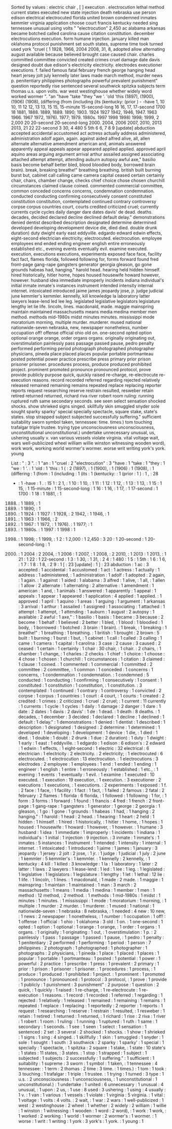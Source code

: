 Sorted by values :
electric chair , [ ] execution . electrocution lethal method current states executed new state injection death nebraska use person edison electrical electrocuted florida united brown condemned inmates kemmler virginia application choose court francis kentucky needed sing tennessee unusual using volts " "electrocution" 2,450 ac alabama arkansas became botched called carolina cause citation constitution. december electrocutions execution. form humane injection. january killed man oklahoma protocol punishment set south states, supreme time took turned used york "cruel ( 1 1928, 1966, 2004 2008, 31, 8, adopted allow alternating august available because believed brought case caused chair. charles committed committee convicted created crimes cruel damage date davis designed doubt due edison's electricity electricity. electrodes executioner executions. f. failed famous fatal february french george hanging head heart jersey jolt july kennelly later laws made march method, murder news p. penitentiary philippines photographs powerful prevalent punishment" question reportedly rise sentenced several southwick spitzka subjects term thomas u.s. upon volts. war west westinghouse whether widely word worked wormer ". "an "have "take "they "we '. 'old 'this (1897), (1900), (1906) (1908), (differing (from (including (its (kentucky: (prior ) - -have 1, 10 10, 11 12 12, 13 13, 15 15, 15-minute 15-second-long 16 16, 17, 17-second 1700 18 1881, 1888. 1889, 1889. 1890; 1903. 1924 1927 1942, 1946, 1947. 1963 1966. 1967 1972, 1976). 1977; 1979. 1980s. 1997 1998 1998) 1998; 1999, 2 2,000 20 20-second 20-second-long 2000. 2004, 2006 2007, 2010, 2013 2013, 21 22 22-second 3 30, 4 480 5 5th 6 6, 7 8 9 [update] abduction accepted accidental accustomed act actress actually address administered, administration adolf again, again. against aided alfred alive, all, allen alternate alternative amendment american and, animals answered apparently appeal appeals appear appeared applied applied. approved april aquino areas arguing argument arrival arthur assailed assigned associating attached attempt attempt, attending auburn autopsy awful axe," basilio basis become behalf better bled, blood bloodied body, borrowed brain brain). break, breaking breathe!" breathing breathing. british built burning burst but, cabinet call calling came camera capital ceased certain certainly chair, chairs, chamber change, checks chief choice chose chosen churchill circumstances claimed clause coined. commented commercial committee, common conceded concerns concerns, condemnation condemnation. conducted conducting confirming consecutively consent constituted constitution constitution, contemplated continued contrary controversy corpse corpus countries court, courts credited criticized cruel; currently currents cycle cycles daily danger dare dates davis' de dead. deaths. decades, decided declared decline declined default delay." demonstrations denied dentist described description designated determine determined developed developing development device die, died died. double drunk duration) duty dwight early east eddyville. edgardo edward edwin effects, eight-second electrician electricity; electrocuted. electrocution. employee employees end ended ending engineer english entire erroneously established etc., evening events eventually evil. examine executed. execution, executions executions, experiments exposed face face, facility fact fact, flames florida, followed following for, forms forward found fred front-page gang-rape gangsters generator georgia gleason, go gone grounds habeas had, hanging." harold head. hearing held hidden himself. hired historically, hitler home, hopes housed housewife howard however, however. husband idea immediate improperly incidents indiana individual's initial inmate inmate's instances instrument intended intensity internal internet. intoxicated introduced jaime james jeopardy jose, jr. judge judicial june kemmler's kemmler. kennelly, kill knowledge la laboratory latter lawyers lease-lend led lee leg. legislated legislative legislators legislature lengthy let lie life. lincoln, lines. macdonald, made. maggie mainspring maintain maintained massachusetts means media medina member men method. methods mid-1980s midst minutes minutes. mississippi mode moratorium morning, multiple murder. murderer. mused national nationwide-seven nebraska, new, newspaper nonetheless, number occupation off! offense official ohio old on. one-second opted option optional orange orange, order organs organs. originally originating out, overstimulation painlessly pass passage passed pause, pedro penalty performed performing period photograph photographed photographer physicians, pineda place placed places popular portable portmanteau posted potential power practice prescribe press primary prior prison prisoner prisoner. procedures process, produce produced prohibited project. prominent promoted pronounce pronounced protocol, prove provide publicly purpose quick, quickly raised re-charge, re-electrocute re-execution reasons. record recorded referred regarding rejected relatively released remained remaining remains repeated replace replacing reporter reports request researching reserve restrain resulted, resweber retain retired returned returned, richard riva river robert room ruling: running ruptured ruth same secondary seconds. see seen select sensation shocked shocks. show shrieked signs singed. skillfully skin smuggled snyder sole sought sparky sparky' special specially spectacle, square stake, state's states. stop strapped subject subjected successfully suffering." sufficient suitability sworn symbol taken, tennessee: time. times.) tom touching trafalgar triple trustee. trying type unconsciousness unconsciousness, unconstitutional unconstitutional.) undertake unnecessary unusual, us, ushering usually v. van various vessels violate virginia. vital voltage wait, wars well-publicized wheel william willie winston witnessing wooden word), work work, working world wormer's wormer. worse writ writing york's york. young 

List :
" : 3
". : 1
"an : 1
"cruel : 2
"electrocution" : 3
"have : 1
"take : 1
"they : 1
"we : 1
'. : 1
'old : 1
'this : 1
( : 2
(1897), : 1
(1900), : 1
(1906) : 1
(1908), : 1
(differing : 1
(from : 1
(including : 1
(its : 1
(kentucky: : 1
(prior : 1
) : 1
, : 28
- : 1
-have : 1
. : 15
1 : 2
1, : 1
10 : 1
10, : 1
11 : 1
12 : 1
12, : 1
13 : 1
13, : 1
15 : 1
15, : 1
15-minute : 1
15-second-long : 1
16 : 1
16, : 1
17, : 1
17-second : 1
1700 : 1
18 : 1
1881, : 1
1888. : 1
1889, : 1
1889. : 1
1890; : 1
1903. : 1
1924 : 1
1927 : 1
1928, : 2
1942, : 1
1946, : 1
1947. : 1
1963 : 1
1966, : 2
1966. : 1
1967 : 1
1972, : 1
1976). : 1
1977; : 1
1979. : 1
1980s. : 1
1997 : 1
1998 : 1
1998) : 1
1998; : 1
1999, : 1
2 : 1
2,000 : 1
2,450 : 3
20 : 1
20-second : 1
20-second-long : 1
2000. : 1
2004 : 2
2004, : 1
2006 : 1
2007, : 1
2008, : 2
2010, : 1
2013 : 1
2013, : 1
21 : 1
22 : 1
22-second : 1
3 : 1
30, : 1
31, : 2
4 : 1
480 : 1
5 : 1
5th : 1
6 : 1
6, : 1
7 : 1
8 : 1
8, : 2
9 : 1
[ : 23
[update] : 1
] : 23
abduction : 1
ac : 3
accepted : 1
accidental : 1
accustomed : 1
act : 1
actress : 1
actually : 1
address : 1
administered, : 1
administration : 1
adolf : 1
adopted : 2
again, : 1
again. : 1
against : 1
aided : 1
alabama : 3
alfred : 1
alive, : 1
all, : 1
allen : 1
allow : 2
alternate : 1
alternating : 2
alternative : 1
amendment : 1
american : 1
and, : 1
animals : 1
answered : 1
apparently : 1
appeal : 1
appeals : 1
appear : 1
appeared : 1
application : 4
applied : 1
applied. : 1
approved : 1
april : 1
aquino : 1
areas : 1
arguing : 1
argument : 1
arkansas : 3
arrival : 1
arthur : 1
assailed : 1
assigned : 1
associating : 1
attached : 1
attempt : 1
attempt, : 1
attending : 1
auburn : 1
august : 2
autopsy : 1
available : 2
awful : 1
axe," : 1
basilio : 1
basis : 1
became : 3
because : 2
become : 1
behalf : 1
believed : 2
better : 1
bled, : 1
blood : 1
bloodied : 1
body, : 1
borrowed : 1
botched : 3
brain : 1
brain). : 1
break, : 1
breaking : 1
breathe!" : 1
breathing : 1
breathing. : 1
british : 1
brought : 2
brown : 5
built : 1
burning : 1
burst : 1
but, : 1
cabinet : 1
call : 1
called : 3
calling : 1
came : 1
camera : 1
capital : 1
carolina : 3
case : 2
cause : 3
caused : 2
ceased : 1
certain : 1
certainly : 1
chair : 30
chair, : 1
chair. : 2
chairs, : 1
chamber : 1
change, : 1
charles : 2
checks : 1
chief : 1
choice : 1
choose : 4
chose : 1
chosen : 1
churchill : 1
circumstances : 1
citation : 3
claimed : 1
clause : 1
coined. : 1
commented : 1
commercial : 1
committed : 2
committee : 2
committee, : 1
common : 1
conceded : 1
concerns : 1
concerns, : 1
condemnation : 1
condemnation. : 1
condemned : 5
conducted : 1
conducting : 1
confirming : 1
consecutively : 1
consent : 1
constituted : 1
constitution : 1
constitution, : 1
constitution. : 3
contemplated : 1
continued : 1
contrary : 1
controversy : 1
convicted : 2
corpse : 1
corpus : 1
countries : 1
court : 4
court, : 1
courts : 1
created : 2
credited : 1
crimes : 2
criticized : 1
cruel : 2
cruel; : 1
current : 11
currently : 1
currents : 1
cycle : 1
cycles : 1
daily : 1
damage : 2
danger : 1
dare : 1
date : 2
dates : 1
davis : 2
davis' : 1
de : 1
dead. : 1
death : 8
deaths. : 1
decades, : 1
december : 3
decided : 1
declared : 1
decline : 1
declined : 1
default : 1
delay." : 1
demonstrations : 1
denied : 1
dentist : 1
described : 1
description : 1
designated : 1
designed : 2
determine : 1
determined : 1
developed : 1
developing : 1
development : 1
device : 1
die, : 1
died : 1
died. : 1
double : 1
doubt : 2
drunk : 1
due : 2
duration) : 1
duty : 1
dwight : 1
early : 1
east : 1
eddyville. : 1
edgardo : 1
edison : 6
edison's : 2
edward : 1
edwin : 1
effects, : 1
eight-second : 1
electric : 32
electrical : 6
electrician : 1
electricity : 2
electricity. : 2
electricity; : 1
electrocuted : 6
electrocuted. : 1
electrocution : 13
electrocution. : 1
electrocutions : 3
electrodes : 2
employee : 1
employees : 1
end : 1
ended : 1
ending : 1
engineer : 1
english : 1
entire : 1
erroneously : 1
established : 1
etc., : 1
evening : 1
events : 1
eventually : 1
evil. : 1
examine : 1
executed : 10
executed. : 1
execution : 19
execution, : 1
execution. : 3
executioner : 2
executions : 1
executions, : 1
executions. : 2
experiments : 1
exposed : 1
f. : 2
face : 1
face, : 1
facility : 1
fact : 1
fact, : 1
failed : 2
famous : 2
fatal : 2
february : 2
flames : 1
florida : 6
florida, : 1
followed : 1
following : 1
for, : 1
form : 3
forms : 1
forward : 1
found : 1
francis : 4
fred : 1
french : 2
front-page : 1
gang-rape : 1
gangsters : 1
generator : 1
george : 2
georgia : 1
gleason, : 1
go : 1
gone : 1
grounds : 1
habeas : 1
had, : 1
hanging : 2
hanging." : 1
harold : 1
head : 2
head. : 1
hearing : 1
heart : 2
held : 1
hidden : 1
himself. : 1
hired : 1
historically, : 1
hitler : 1
home, : 1
hopes : 1
housed : 1
housewife : 1
howard : 1
however, : 1
however. : 1
humane : 3
husband : 1
idea : 1
immediate : 1
improperly : 1
incidents : 1
indiana : 1
individual's : 1
initial : 1
injection : 9
injection. : 3
inmate : 1
inmate's : 1
inmates : 5
instances : 1
instrument : 1
intended : 1
intensity : 1
internal : 1
internet. : 1
intoxicated : 1
introduced : 1
jaime : 1
james : 1
january : 3
jeopardy : 1
jersey : 2
jolt : 2
jose, : 1
jr. : 1
judge : 1
judicial : 1
july : 2
june : 1
kemmler : 5
kemmler's : 1
kemmler. : 1
kennelly : 2
kennelly, : 1
kentucky : 4
kill : 1
killed : 3
knowledge : 1
la : 1
laboratory : 1
later : 2
latter : 1
laws : 2
lawyers : 1
lease-lend : 1
led : 1
lee : 1
leg. : 1
legislated : 1
legislative : 1
legislators : 1
legislature : 1
lengthy : 1
let : 1
lethal : 12
lie : 1
life. : 1
lincoln, : 1
lines. : 1
macdonald, : 1
made : 2
made. : 1
maggie : 1
mainspring : 1
maintain : 1
maintained : 1
man : 3
march : 2
massachusetts : 1
means : 1
media : 1
medina : 1
member : 1
men : 1
method : 12
method, : 2
method. : 1
methods : 1
mid-1980s : 1
midst : 1
minutes : 1
minutes. : 1
mississippi : 1
mode : 1
moratorium : 1
morning, : 1
multiple : 1
murder : 2
murder. : 1
murderer. : 1
mused : 1
national : 1
nationwide-seven : 1
nebraska : 8
nebraska, : 1
needed : 4
new : 10
new, : 1
news : 2
newspaper : 1
nonetheless, : 1
number : 1
occupation : 1
off! : 1
offense : 1
official : 1
ohio : 1
oklahoma : 3
old : 1
on. : 1
one-second : 1
opted : 1
option : 1
optional : 1
orange : 1
orange, : 1
order : 1
organs : 1
organs. : 1
originally : 1
originating : 1
out, : 1
overstimulation : 1
p. : 2
painlessly : 1
pass : 1
passage : 1
passed : 1
pause, : 1
pedro : 1
penalty : 1
penitentiary : 2
performed : 1
performing : 1
period : 1
person : 7
philippines : 2
photograph : 1
photographed : 1
photographer : 1
photographs : 2
physicians, : 1
pineda : 1
place : 1
placed : 1
places : 1
popular : 1
portable : 1
portmanteau : 1
posted : 1
potential : 1
power : 1
powerful : 2
practice : 1
prescribe : 1
press : 1
prevalent : 2
primary : 1
prior : 1
prison : 1
prisoner : 1
prisoner. : 1
procedures : 1
process, : 1
produce : 1
produced : 1
prohibited : 1
project. : 1
prominent : 1
promoted : 1
pronounce : 1
pronounced : 1
protocol : 3
protocol, : 1
prove : 1
provide : 1
publicly : 1
punishment : 3
punishment" : 2
purpose : 1
question : 2
quick, : 1
quickly : 1
raised : 1
re-charge, : 1
re-electrocute : 1
re-execution : 1
reasons. : 1
record : 1
recorded : 1
referred : 1
regarding : 1
rejected : 1
relatively : 1
released : 1
remained : 1
remaining : 1
remains : 1
repeated : 1
replace : 1
replacing : 1
reportedly : 2
reporter : 1
reports : 1
request : 1
researching : 1
reserve : 1
restrain : 1
resulted, : 1
resweber : 1
retain : 1
retired : 1
returned : 1
returned, : 1
richard : 1
rise : 2
riva : 1
river : 1
robert : 1
room : 1
ruling: : 1
running : 1
ruptured : 1
ruth : 1
same : 1
secondary : 1
seconds. : 1
see : 1
seen : 1
select : 1
sensation : 1
sentenced : 2
set : 3
several : 2
shocked : 1
shocks. : 1
show : 1
shrieked : 1
signs : 1
sing : 4
singed. : 1
skillfully : 1
skin : 1
smuggled : 1
snyder : 1
sole : 1
sought : 1
south : 3
southwick : 2
sparky : 1
sparky' : 1
special : 1
specially : 1
spectacle, : 1
spitzka : 2
square : 1
stake, : 1
state : 10
state's : 1
states : 11
states, : 3
states. : 1
stop : 1
strapped : 1
subject : 1
subjected : 1
subjects : 2
successfully : 1
suffering." : 1
sufficient : 1
suitability : 1
supreme : 3
sworn : 1
symbol : 1
taken, : 1
tennessee : 4
tennessee: : 1
term : 2
thomas : 2
time : 3
time. : 1
times.) : 1
tom : 1
took : 3
touching : 1
trafalgar : 1
triple : 1
trustee. : 1
trying : 1
turned : 3
type : 1
u.s. : 2
unconsciousness : 1
unconsciousness, : 1
unconstitutional : 1
unconstitutional.) : 1
undertake : 1
united : 6
unnecessary : 1
unusual : 4
unusual, : 1
upon : 2
us, : 1
use : 8
used : 3
ushering : 1
using : 4
usually : 1
v. : 1
van : 1
various : 1
vessels : 1
violate : 1
virginia : 5
virginia. : 1
vital : 1
voltage : 1
volts : 4
volts. : 2
wait, : 1
war : 2
wars : 1
well-publicized : 1
west : 2
westinghouse : 2
wheel : 1
whether : 2
widely : 2
william : 1
willie : 1
winston : 1
witnessing : 1
wooden : 1
word : 2
word), : 1
work : 1
work, : 1
worked : 2
working : 1
world : 1
wormer : 2
wormer's : 1
wormer. : 1
worse : 1
writ : 1
writing : 1
york : 3
york's : 1
york. : 1
young : 1

